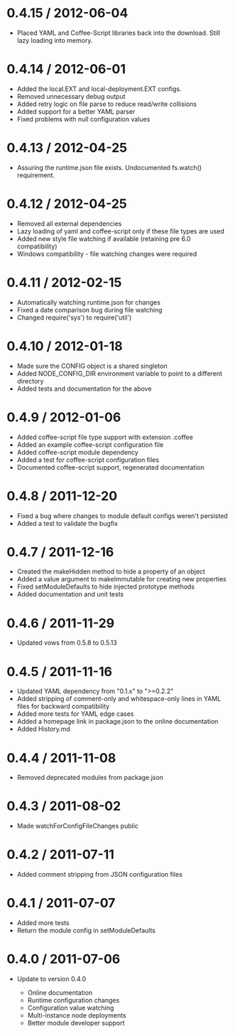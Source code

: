 0.4.15 / 2012-06-04
===================

  * Placed YAML and Coffee-Script libraries back into the download.  Still lazy loading into memory.

0.4.14 / 2012-06-01
===================

  * Added the local.EXT and local-deployment.EXT configs.
  * Removed unnecessary debug output
  * Added retry logic on file parse to reduce read/write collisions
  * Added support for a better YAML parser
  * Fixed problems with null configuration values

0.4.13 / 2012-04-25
===================

  * Assuring the runtime.json file exists.  Undocumented fs.watch() requirement.

0.4.12 / 2012-04-25
===================

  * Removed all external dependencies
  * Lazy loading of yaml and coffee-script only if these file types are used
  * Added new style file watching if available (retaining pre 6.0 compatibility)
  * Windows compatibility - file watching changes were required

0.4.11 / 2012-02-15
===================

  * Automatically watching runtime.json for changes
  * Fixed a date comparison bug during file watching
  * Changed require('sys') to require('util')

0.4.10 / 2012-01-18
===================

  * Made sure the CONFIG object is a shared singleton
  * Added NODE_CONFIG_DIR environment variable to point to a different directory
  * Added tests and documentation for the above

0.4.9 / 2012-01-06
==================

  * Added coffee-script file type support with extension .coffee
  * Added an example coffee-script configuration file
  * Added coffee-script module dependency
  * Added a test for coffee-script configuration files
  * Documented coffee-script support, regenerated documentation

0.4.8 / 2011-12-20
==================

  * Fixed a bug where changes to module default configs weren't persisted
  * Added a test to validate the bugfix

0.4.7 / 2011-12-16
==================

  * Created the makeHidden method to hide a property of an object
  * Added a value argument to makeImmutable for creating new properties
  * Fixed setModuleDefaults to hide injected prototype methods
  * Added documentation and unit tests

0.4.6 / 2011-11-29
==================

  * Updated vows from 0.5.8 to 0.5.13

0.4.5 / 2011-11-16
==================

  * Updated YAML dependency from "0.1.x" to ">=0.2.2"
  * Added stripping of comment-only and whitespace-only lines in YAML files for backward compatibility
  * Added more tests for YAML edge cases
  * Added a homepage link in package.json to the online documentation
  * Added History.md

0.4.4 / 2011-11-08
==================

  * Removed deprecated modules from package.json

0.4.3 / 2011-08-02
==================

  * Made watchForConfigFileChanges public

0.4.2 / 2011-07-11
==================

  * Added comment stripping from JSON configuration files

0.4.1 / 2011-07-07
==================

  * Added more tests
  * Return the module config in setModuleDefaults

0.4.0 / 2011-07-06
==================

  * Update to version 0.4.0

    * Online documentation
    * Runtime configuration changes
    * Configuration value watching
    * Multi-instance node deployments
    * Better module developer support
